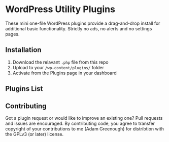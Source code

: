 # WordPress Utility Plugins
These mini one-file WordPress plugins provide a drag-and-drop install for additional basic 
functionality. Strictly no ads, no alerts and no settings pages. 
## Installation
1. Download the relavant `.php` file from this repo
2. Upload to your `/wp-content/plugins/` folder
3. Activate from the Plugins page in your dashboard
## Plugins List

## Contributing
Got a plugin request or would like to improve an existing one? Pull requests and issues are encouraged.
By contributing code, you agree to transfer copyright of your contributions to me (Adam Greenough) for
distribtion with the GPLv3 (or later) license.

